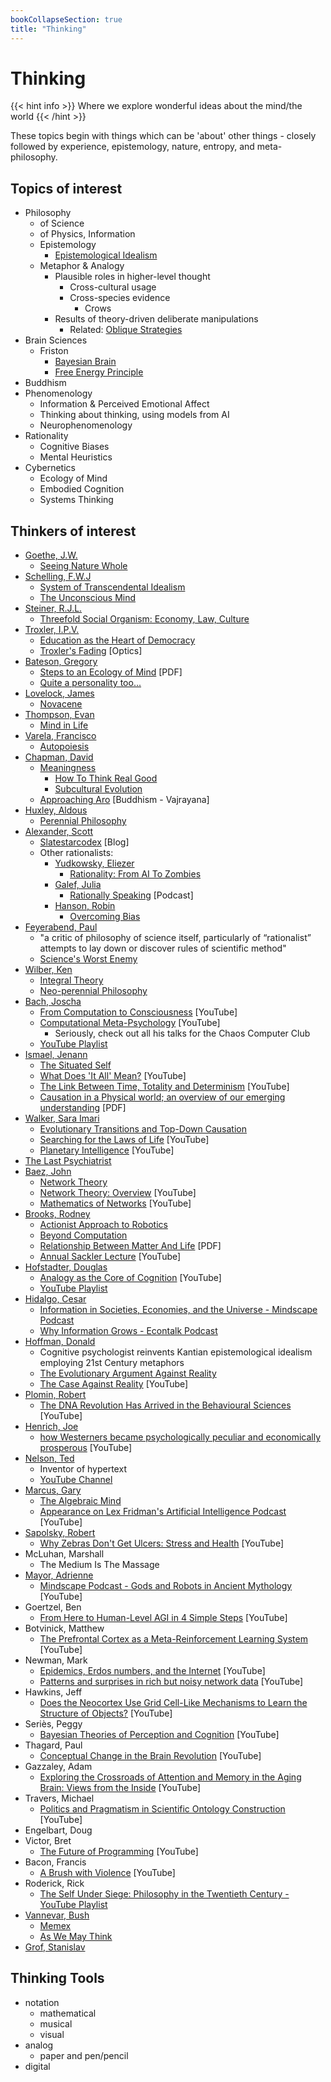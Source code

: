 ```yaml
---
bookCollapseSection: true
title: "Thinking"
---
```


# Thinking

{{< hint info >}}
Where we explore wonderful ideas about the mind/the world
{{< /hint >}}

These topics begin with things which can be 'about' other things - closely followed by experience, epistemology, nature, entropy, and meta-philosophy.

## Topics of interest

- Philosophy
  - of Science
  - of Physics, Information
  - Epistemology
    - [Epistemological Idealism](https://plato.stanford.edu/entries/idealism/)
  - Metaphor & Analogy
    - Plausible roles in higher-level thought
      - Cross-cultural usage
      - Cross-species evidence
        - Crows
    - Results of theory-driven deliberate manipulations
      - Related: [Oblique Strategies](https://en.wikipedia.org/wiki/Oblique_Strategies)
- Brain Sciences
  - Friston
    - [Bayesian Brain](https://en.wikipedia.org/wiki/Bayesian_approaches_to_brain_function)
    - [Free Energy Principle](https://en.wikipedia.org/wiki/Free_energy_principle)
- Buddhism
- Phenomenology
  - Information & Perceived Emotional Affect
  - Thinking about thinking, using models from AI
  - Neurophenomenology
- Rationality
  - Cognitive Biases
  - Mental Heuristics
- Cybernetics
  - Ecology of Mind
  - Embodied Cognition
  - Systems Thinking

## Thinkers of interest

- [Goethe, J.W.](https://en.wikipedia.org/wiki/Johann_Wolfgang_von_Goethe)
  - [Seeing Nature Whole](http://natureinstitute.org/nature/)
- [Schelling, F.W.J](https://en.wikipedia.org/wiki/Friedrich_Wilhelm_Joseph_Schelling)
  - [System of Transcendental Idealism](https://en.wikipedia.org/wiki/Friedrich_Wilhelm_Joseph_Schelling)
  - [The Unconscious Mind](https://en.wikipedia.org/wiki/Unconscious_mind)
- [Steiner, R.J.L.](https://en.wikipedia.org/wiki/Rudolf_Steiner)
  - [Threefold Social Organism: Economy, Law, Culture](http://www.rudolfsteinerweb.com/Threefold_Social_Order.php)
- [Troxler, I.P.V.](https://web.archive.org/web/20070804031720/http://www.troxlerforum.ch/)
  - [Education as the Heart of Democracy](https://www.zeit-fragen.ch/en/archives/2016/no-9-4-may-2016/ignaz-paul-vital-troxler-and-the-aarau-education-association.html)
  - [Troxler's Fading](https://en.wikipedia.org/wiki/Troxler%27s_fading) [Optics]
- [Bateson, Gregory](https://en.wikipedia.org/wiki/Gregory_Bateson)
  - [Steps to an Ecology of Mind](https://monoskop.org/images/b/bf/Bateson_Gregory_Steps_to_an_Ecology_of_Mind.pdf) [PDF]
  - [Quite a personality too...](https://www.chronicle.com/interactives/20190724-king-mead)
- [Lovelock, James](https://en.wikipedia.org/wiki/James_Lovelock)
  - [Novacene](https://www.nature.com/articles/d41586-019-01969-y)
- [Thompson, Evan](https://en.wikipedia.org/wiki/Evan_Thompson)
  - [Mind in Life](http://www.neurophenomenology.com/)
- [Varela, Francisco](https://en.wikipedia.org/wiki/Francisco_Varela)
  - [Autopoiesis](https://en.wikipedia.org/wiki/Autopoiesis)
- [Chapman, David](https://vividness.live/about-david-chapman/)
  - [Meaningness](https://meaningness.com/)
    - [How To Think Real Good](https://meaningness.com/metablog/how-to-think)
    - [Subcultural Evolution](https://meaningness.com/geeks-mops-sociopaths)
  - [Approaching Aro](https://approachingaro.org/) [Buddhism - Vajrayana]
- [Huxley, Aldous](https://en.wikipedia.org/wiki/Aldous_Huxley)
  - [Perennial Philosophy](https://en.wikipedia.org/wiki/The_Perennial_Philosophy)
- [Alexander, Scott](https://rationalwiki.org/wiki/Scott_Alexander)
  - [Slatestarcodex](https://slatestarcodex.com/) [Blog]
  - Other rationalists:
    - [Yudkowsky, Eliezer](https://rationalwiki.org/wiki/Eliezer_Yudkowsky)
      - [Rationality: From AI To Zombies](https://www.readthesequences.com/)
    - [Galef, Julia](https://en.wikipedia.org/wiki/Julia_Galef)
      - [Rationally Speaking](http://rationallyspeakingpodcast.org/about/) [Podcast]
    - [Hanson, Robin](https://rationalwiki.org/wiki/Robin_Hanson)
      - [Overcoming Bias](http://www.overcomingbias.com/)
- [Feyerabend, Paul](https://plato.stanford.edu/entries/feyerabend/)
  - "a critic of philosophy of science itself, particularly of “rationalist” attempts to lay down or discover rules of scientific method"
  - [Science's Worst Enemy](https://blogs.scientificamerican.com/cross-check/was-philosopher-paul-feyerabend-really-science-s-worst-enemy/)
- [Wilber, Ken](https://en.wikipedia.org/wiki/Ken_Wilber)
  - [Integral Theory](http://www.integralworld.net/reynolds20.html)
  - [Neo-perennial Philosophy](http://www.youarethat.org/foundations/neo-perennialism.htm)
- [Bach, Joscha](http://bach.ai/)
  - [From Computation to Consciousness](https://www.youtube.com/watch?v=lKQ0yaEJjok) [YouTube]
  - [Computational Meta-Psychology](https://www.youtube.com/watch?v=WRdJCFEqFTU) [YouTube]
    - Seriously, check out all his talks for the Chaos Computer Club
  - [YouTube Playlist](https://www.youtube.com/watch?v=-rxXoiQyQVc&list=PLCL0Kd3ixzR1OkLxQyf670yE5Vd4IyBp8)
- [Ismael, Jenann](https://philpeople.org/profiles/jenann-ismael)
  - [The Situated Self](https://ndpr.nd.edu/news/the-situated-self/)
  - [What Does 'It All' Mean?](https://www.youtube.com/watch?v=Knsk5TTA8MQ) [YouTube]
  - [The Link Between Time, Totality and Determinism](https://www.youtube.com/watch?v=8YRShhfM3MU) [YouTube]
  - [Causation in a Physical world; an overview of our emerging understanding](https://www.jenanni.com/papers/Causation-anoverviewofouremergingunderstanding.pdf) [PDF]
- [Walker, Sara Imari](https://en.wikipedia.org/wiki/Sara_Imari_Walker)
  - [Evolutionary Transitions and Top-Down Causation](https://arxiv.org/abs/1207.4808)
  - [Searching for the Laws of Life](https://www.youtube.com/watch?v=SD99HCe_T1s) [YouTube]
  - [Planetary Intelligence](https://www.youtube.com/watch?v=7ldMTbO3imQ) [YouTube]
- [The Last Psychiatrist](https://thelastpsychiatrist.com/)
- [Baez, John](http://math.ucr.edu/home/baez/)
  - [Network Theory](https://johncarlosbaez.wordpress.com/2011/03/04/network-theory-part-1/)
  - [Network Theory: Overview](https://www.youtube.com/watch?v=p9VmyR-OMpM) [YouTube]
  - [Mathematics of Networks](https://www.youtube.com/watch?v=IyJP_7ucwWo) [YouTube]
- [Brooks, Rodney](https://en.wikipedia.org/wiki/Rodney_Brooks)
  - [Actionist Approach to Robotics](https://en.wikipedia.org/wiki/Behavior-based_robotics)
  - [Beyond Computation](https://www.edge.org/conversation/beyond-computation)
  - [Relationship Between Matter And Life](http://people.csail.mit.edu/brooks/papers/nature.pdf) [PDF]
  - [Annual Sackler Lecture](https://www.youtube.com/watch?v=MJT2-5TCzsg) [YouTube]
- [Hofstadter, Douglas](https://en.wikipedia.org/wiki/Douglas_Hofstadter)
  - [Analogy as the Core of Cognition](https://www.youtube.com/watch?v=n8m7lFQ3njk) [YouTube]
  - [YouTube Playlist](https://www.youtube.com/playlist?list=PLF8fIcdX1Z1_fm15lbqFNe7nmVnghkvFt)
- [Hidalgo, Cesar](https://en.wikipedia.org/wiki/C%C3%A9sar_Hidalgo)
  - [Information in Societies, Economies, and the Universe - Mindscape Podcast](https://www.preposterousuniverse.com/podcast/2019/11/11/72-cesar-hidalgo-on-information-in-societies-economies-and-the-universe/)
  - [Why Information Grows - Econtalk Podcast](https://www.econtalk.org/cesar-hidalgo-on-why-information-grows/)
- [Hoffman, Donald](https://en.wikipedia.org/wiki/Donald_D._Hoffman)
  - Cognitive psychologist reinvents Kantian epistemological idealism employing 21st Century metaphors
  - [The Evolutionary Argument Against Reality](https://www.quantamagazine.org/the-evolutionary-argument-against-reality-20160421/)
  - [The Case Against Reality](https://www.youtube.com/watch?v=4HFFr0-ybg0) [YouTube]
- [Plomin, Robert](https://en.wikipedia.org/wiki/Robert_Plomin)
  - [The DNA Revolution Has Arrived in the Behavioural Sciences](https://www.youtube.com/watch?v=n_e7M9MGolM) [YouTube]
- [Henrich, Joe](https://henrich.fas.harvard.edu/)
  - [how Westerners became psychologically peculiar and economically prosperous](https://www.youtube.com/watch?v=I6e_5x4LQz8) [YouTube]
- [Nelson, Ted](https://en.wikipedia.org/wiki/Ted_Nelson)
  - Inventor of hypertext
  - [YouTube Channel](https://www.youtube.com/channel/UCr_DXJ7ZUAJO_d8CnHYTDMQ)
- [Marcus, Gary](https://en.wikipedia.org/wiki/Gary_Marcus)
  - [The Algebraic Mind](https://mitpress.mit.edu/books/algebraic-mind)
  - [Appearance on Lex Fridman's Artificial Intelligence Podcast](https://www.youtube.com/watch?v=vNOTDn3D_RI) [YouTube]
- [Sapolsky, Robert](https://en.wikipedia.org/wiki/Robert_Sapolsky)
  - [Why Zebras Don't Get Ulcers: Stress and Health](https://www.youtube.com/watch?v=D9H9qTdserM) [YouTube]
- McLuhan, Marshall
  - The Medium Is The Massage
- [Mayor, Adrienne](https://web.stanford.edu/dept/HPS/Mayor.html)
  - [Mindscape Podcast - Gods and Robots in Ancient Mythology](https://www.youtube.com/watch?v=4vCw0Ybew1g) [YouTube]
- Goertzel, Ben
  - [From Here to Human-Level AGI in 4 Simple Steps](https://www.youtube.com/watch?v=Zt2HSTuGBn8) [YouTube]
- Botvinick, Matthew
  - [The Prefrontal Cortex as a Meta-Reinforcement Learning System](https://www.youtube.com/watch?v=LnXgs73OUjE) [YouTube]
- Newman, Mark
  - [Epidemics, Erdos numbers, and the Internet](https://www.youtube.com/watch?v=gPSt-xs_zWQ) [YouTube]
  - [Patterns and surprises in rich but noisy network data](https://www.youtube.com/watch?v=dGPKIe0h9xk) [YouTube]
- Hawkins, Jeff
  - [Does the Neocortex Use Grid Cell-Like Mechanisms to Learn the Structure of Objects?](https://www.youtube.com/watch?v=zVGQeFFjhEk) [YouTube]
- Seriès, Peggy
  - [Bayesian Theories of Perception and Cognition](https://www.youtube.com/watch?v=aWEBVY4PFZE) [YouTube]
- Thagard, Paul
  - [Conceptual Change in the Brain Revolution](https://www.youtube.com/watch?v=sZBGvzp-LCo) [YouTube]
- Gazzaley, Adam
  - [Exploring the Crossroads of Attention and Memory in the Aging Brain: Views from the Inside](https://www.youtube.com/watch?v=FRVrvpJOztw) [YouTube]
- Travers, Michael
  - [Politics and Pragmatism in Scientific Ontology Construction](http://www.ai.sri.com/~travers/onto-revised.pdf) [YouTube]
- Engelbart, Doug
- Victor, Bret
  - [The Future of Programming](https://www.youtube.com/watch?v=8pTEmbeENF4) [YouTube]
- Bacon, Francis
  - [A Brush with Violence](https://www.youtube.com/watch?v=MgrO5za0lSY) [YouTube]
- Roderick, Rick
  - [The Self Under Siege: Philosophy in the Twentieth Century - YouTube Playlist](https://www.youtube.com/watch?v=4wetwETy4u0&list=PLA34681B9BE88F5AA)
- [Vannevar, Bush](https://en.wikipedia.org/wiki/Vannevar_Bush)
  - [Memex](https://en.wikipedia.org/wiki/Memex)
  - [As We May Think](https://en.wikipedia.org/wiki/As_We_May_Think)
- [Grof, Stanislav](https://www.wikiwand.com/en/Stanislav_Grof)

## Thinking Tools

- notation
  - mathematical
  - musical
  - visual
- analog
  - paper and pen/pencil
- digital
